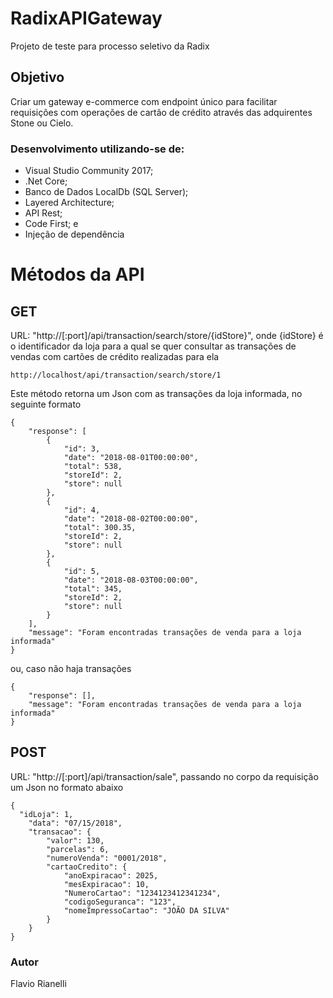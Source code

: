 # RadixAPIGateway
Projeto de teste para processo seletivo da Radix

## Objetivo
Criar um gateway e-commerce com endpoint único para facilitar requisições com operações de cartão de crédito através das adquirentes Stone ou Cielo.

### Desenvolvimento utilizando-se de:
- Visual Studio Community 2017;
- .Net Core;
- Banco de Dados LocalDb (SQL Server);
- Layered Architecture;
- API Rest;
- Code First; e
- Injeção de dependência

# Métodos da API
## GET
URL: "http://<server>[:port]/api/transaction/search/store/{idStore}", onde {idStore} é o identificador da loja para a qual se quer consultar as transações de vendas com cartões de crédito realizadas para ela
```
http://localhost/api/transaction/search/store/1
```

Este método retorna um Json com as transações da loja informada, no seguinte formato
```
{
    "response": [
        {
            "id": 3,
            "date": "2018-08-01T00:00:00",
            "total": 538,
            "storeId": 2,
            "store": null
        },
        {
            "id": 4,
            "date": "2018-08-02T00:00:00",
            "total": 300.35,
            "storeId": 2,
            "store": null
        },
        {
            "id": 5,
            "date": "2018-08-03T00:00:00",
            "total": 345,
            "storeId": 2,
            "store": null
        }
    ],
    "message": "Foram encontradas transações de venda para a loja informada"
}
```
ou, caso não haja transações
```
{
    "response": [],
    "message": "Foram encontradas transações de venda para a loja informada"
}
```

## POST
URL: "http://<server>[:port]/api/transaction/sale", passando no corpo da requisição um Json no formato abaixo
```
{
  "idLoja": 1,
	"data": "07/15/2018",
	"transacao": {
		"valor": 130,
		"parcelas": 6,
		"numeroVenda": "0001/2018",
		"cartaoCredito": {
			"anoExpiracao": 2025,
			"mesExpiracao": 10,
			"NumeroCartao": "1234123412341234",
			"codigoSeguranca": "123",
			"nomeImpressoCartao": "JOÃO DA SILVA"
		}
	}
}
```

### Autor
Flavio Rianelli
